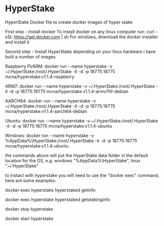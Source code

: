 # HyperStake
HyperStake Docker file to create docker images of hyper stake



First step - Install docker
To install docker on any linux computer run: curl -sSL https://get.docker.com | sh
For windows, download the docker installer and install it

Second step - Install HyperStake
depending on your linux hardware i have built a number of images

Raspberry Pi/ARM: docker run --name hyperstake -v ~/.HyperStake:/root/.HyperStake  -it -d -p 18775:18775 mcna/hyperstake:v1.1.4-raspberry

ARM7: docker run --name hyperstake -v ~/.HyperStake:/root/.HyperStake  -it -d -p 18775:18775 mcna/hyperstake:v1.1.4-armv7hf-debian

AARCH64: docker run --name hyperstake -v ~/.HyperStake:/root/.HyperStake  -it -d -p 18775:18775 mcna/hyperstake:v1.1.4-aarch64-debian

Ubuntu: docker run --name hyperstake -v ~/.HyperStake:/root/.HyperStake  -it -d -p 18775:18775 mcna/hyperstake:v1.1.4-ubuntu

Windows: docker run --name hyperstake -v %AppData%\HyperStake:/root/.HyperStake  -it -d -p 18775:18775 mcna/hyperstake:v1.1.4-ubuntu


the commands above will put the HyperStake data folder in the default location for the OS, e.g. windows "%AppData%\HyperStake", linux "~/.HyperStake"



to instact with hyperstake you will need to use the "docker exec" command, here are some examples:

docker exec hyperstake hyperstaked getinfo

docker exec hyperstake hyperstaked getstakinginfo

docker stop hyperstake

docker start hyperstake
